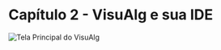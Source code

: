 # Capítulo 2 - VisuAlg e sua IDE

![Tela Principal do VisuAlg](https://www.dropbox.com/s/1u3fmb23proxbjv/Captura%20de%20tela%202016-07-01%2013.26.28.png?dl=0)

